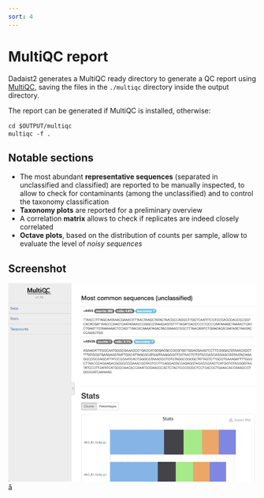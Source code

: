 ```yaml
---
sort: 4
---
```


# MultiQC report

Dadaist2 generates a MultiQC ready directory to generate a QC report using [MultiQC](https://multiqc.info),
saving the files in the `./multiqc` directory inside the output directory.

The report can be generated if MultiQC is installed, otherwise:
```
cd $OUTPUT/multiqc
multiqc -f .
```

## Notable sections

* The most abundant **representative sequences** (separated in unclassified and classified) are reported to be manually inspected, to allow to check for contaminants (among the unclassified) and to control the taxonomy classification
* **Taxonomy plots** are reported for a preliminary overview
* A correlation **matrix** allows to check if replicates are indeed closely correlated
* **Octave plots**, based on the distribution of counts per sample, allow to evaluate the level of _noisy sequences_

## Screenshot

![popup](../img/multiqc.png)å

